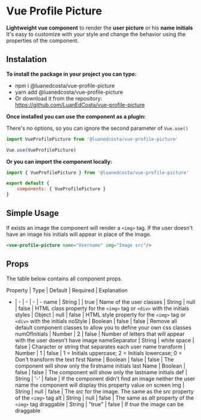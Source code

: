 
# Vue Profile Picture

**Lightweight vue component** to render the **user picture** or his **name initials** It's easy to customize with your style and change the behavior using the properties of the component.

## Instalation

**To install the package in your project you can type:**

- npm i @luanedcosta/vue-profile-picture
- yarn add @luanedcosta/vue-profile-picture
- Or download it from the repository: https://github.com/LuanEdCosta/vue-profile-picture

**Once installed you can use the component as a plugin:**

There's no options, so you can ignore the second parameter of `Vue.use()`

```javascript
import VueProfilePicture from '@luanedcosta/vue-profile-picture'

Vue.use(VueProfilePicture)
```

**Or you can import the component locally:**

```javascript
import { VueProfilePicture } from '@luanedcosta/vue-profile-picture'

export default {
    components: { VueProfilePicture }
}
```

## Simple Usage

If exists an image the component will render a `<img>` tag. If the user doesn't have an image his initials will appear in place of the image.

```html
<vue-profile-picture name="Username" img="Image src"/>
```

## Props

The table below contains all component props.

Property | Type | Default | Required | Explanation
- | - | - | - | -
name | String |  | true | Name of the user
classes | String | null | false | HTML class property for the `<img>` tag or `<div>` with the initials
styles | Object | null | false | HTML style property for the `<img>` tag or `<div>` with the initials
noStyle | Boolean | false | false | Remove all default component classes to allow you to define your own css classes
numOfInitials | Number | 2 | false | Number of letters that will appear with the user doesn't have image
nameSeparator | String | white space | false | Character or string that separates each user name
transform | Number | 1 | false | 1 = Initials uppercase; 2 = Initials lowercase; 0 = Don't transform the text
first Name | Boolean | false | false | The component will show only the firstname initials
last Name | Boolean | false | false | The component will show only the lastname initials
def | String | '-' | false | If the component didn't find an image neither the user name the component will display this property value on screen
img | String | null | false | The *src* for the image. The same as the *src* property of the `<img>` tag
alt | String | null | false | The same as *alt* property of the `<img>` tag
draggable | String | "true" | false | If *true* the image can be draggable
